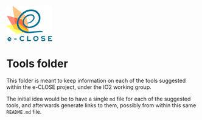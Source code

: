 ![](../e-close-color.png)

# Tools folder

This folder is meant to keep information on each of the tools suggested
within the e-CLOSE project, under the IO2 working group.

The initial idea would be to have a single `md` file for each of the
suggested tools, and afterwards generate links to them, possibly
from within this same `README.md` file.

